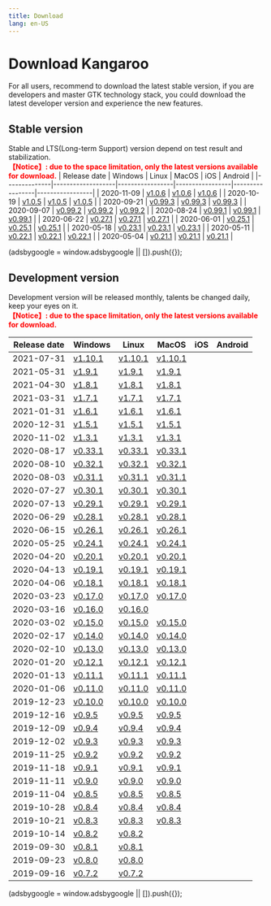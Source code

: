 ```yaml
---
title: Download
lang: en-US
---
```


# Download Kangaroo
For all users, recommend to download the latest stable version, if you are developers and master GTK technology stack, you could download the latest developer version and experience the new features.


## Stable version
Stable and LTS(Long-term Support) version depend on test result and stabilization. <br/>
<span style="font-weight:bold;color:red;">【Notice】: due to the space limitation, only the latest versions available for download.</span>
| Release date | Windows   | Linux   | MacOS   | iOS             | Android         |
|--------------|-------------------|-----------------|-----------------|-----------------|-----------------|
| 2020-11-09   | [v1.0.6](./v1.0.6.201109) | [v1.0.6](./v1.0.6.201109) | [v1.0.6](./v1.0.6.201109) |
| 2020-10-19   | [v1.0.5](./v1.0.5.201019) | [v1.0.5](./v1.0.5.201019) | [v1.0.5](./v1.0.5.201019) |
| 2020-09-21   | [v0.99.3](./v0.99.3.200921) | [v0.99.3](./v0.99.3.200921) | [v0.99.3](./v0.99.3.200921) |
| 2020-09-07   | [v0.99.2](./v0.99.2.200907) | [v0.99.2](./v0.99.2.200907) | [v0.99.2](./v0.99.2.200907) |
| 2020-08-24   | [v0.99.1](./v0.99.1.200824) | [v0.99.1](./v0.99.1.200824) | [v0.99.1](./v0.99.1.200824) |
| 2020-06-22   | [v0.27.1](./v0.27.1.200622) | [v0.27.1](./v0.27.1.200622) | [v0.27.1](./v0.27.1.200622) |
| 2020-06-01   | [v0.25.1](./v0.25.1.200601) | [v0.25.1](./v0.25.1.200601) | [v0.25.1](./v0.25.1.200601) |
| 2020-05-18   | [v0.23.1](./v0.23.1.200518) | [v0.23.1](./v0.23.1.200518) | [v0.23.1](./v0.23.1.200518) |
| 2020-05-11   | [v0.22.1](./v0.22.1.200511) | [v0.22.1](./v0.22.1.200511) | [v0.22.1](./v0.22.1.200511) |
| 2020-05-04   | [v0.21.1](./v0.21.1.200504) | [v0.21.1](./v0.21.1.200504) | [v0.21.1](./v0.21.1.200504) |

<div>
    <script2 type="text/javascript" async="true" src="https://pagead2.googlesyndication.com/pagead/js/adsbygoogle.js" />
    <ins class="adsbygoogle"
        style="display:block; text-align:center;"
        data-ad-layout="in-article"
        data-ad-format="fluid"
        data-ad-client="ca-pub-3975819313740938"
        data-ad-slot="6760827895"></ins>
    <script2 type="text/javascript">
        (adsbygoogle = window.adsbygoogle || []).push({});
    </script2>
</div>

## Development version
Development version will be released monthly, talents be changed daily, keep your eyes on it. <br/>
<span style="font-weight:bold;color:red;">【Notice】: due to the space limitation, only the latest versions available for download.</span>

| Release date | Windows   | Linux   | MacOS   | iOS             | Android         |
|--------------|-------------------|-----------------|-----------------|-----------------|-----------------|
| 2021-07-31   | [v1.10.1](./v1.10.1.210731) | [v1.10.1](./v1.10.1.210731) | [v1.10.1](./v1.10.1.210731) |
| 2021-05-31   | [v1.9.1](./v1.9.1.210531) | [v1.9.1](./v1.9.1.210531) | [v1.9.1](./v1.9.1.210531) |
| 2021-04-30   | [v1.8.1](./v1.8.1.210430) | [v1.8.1](./v1.8.1.210430) | [v1.8.1](./v1.8.1.210430) |
| 2021-03-31   | [v1.7.1](./v1.7.1.210331) | [v1.7.1](./v1.7.1.210331) | [v1.7.1](./v1.7.1.210331) |
| 2021-01-31   | [v1.6.1](./v1.6.1.210131) | [v1.6.1](./v1.6.1.210131) | [v1.6.1](./v1.6.1.210131) |
| 2020-12-31   | [v1.5.1](./v1.5.1.201231) | [v1.5.1](./v1.5.1.201231) | [v1.5.1](./v1.5.1.201231) |
| 2020-11-02   | [v1.3.1](./v1.3.1.201102) | [v1.3.1](./v1.3.1.201102) | [v1.3.1](./v1.3.1.201102) |
| 2020-08-17   | [v0.33.1](./v0.33.1.200817) | [v0.33.1](./v0.33.1.200817) | [v0.33.1](./v0.33.1.200817) |
| 2020-08-10   | [v0.32.1](./v0.32.1.200810) | [v0.32.1](./v0.32.1.200810) | [v0.32.1](./v0.32.1.200810) |
| 2020-08-03   | [v0.31.1](./v0.31.1.200803) | [v0.31.1](./v0.31.1.200803) | [v0.31.1](./v0.31.1.200803) |
| 2020-07-27   | [v0.30.1](./v0.30.1.200727) | [v0.30.1](./v0.30.1.200727) | [v0.30.1](./v0.30.1.200727) |
| 2020-07-13   | [v0.29.1](./v0.29.1.200713) | [v0.29.1](./v0.29.1.200713) | [v0.29.1](./v0.29.1.200713) |
| 2020-06-29   | [v0.28.1](./v0.28.1.200629) | [v0.28.1](./v0.28.1.200629) | [v0.28.1](./v0.28.1.200629) |
| 2020-06-15   | [v0.26.1](./v0.26.1.200615) | [v0.26.1](./v0.26.1.200615) | [v0.26.1](./v0.26.1.200615) |
| 2020-05-25   | [v0.24.1](./v0.24.1.200525) | [v0.24.1](./v0.24.1.200525) | [v0.24.1](./v0.24.1.200525) |
| 2020-04-20   | [v0.20.1](./v0.20.1.200420) | [v0.20.1](./v0.20.1.200420) | [v0.20.1](./v0.20.1.200420) |
| 2020-04-13   | [v0.19.1](./v0.19.1.200413) | [v0.19.1](./v0.19.1.200413) | [v0.19.1](./v0.19.1.200413) |
| 2020-04-06   | [v0.18.1](./v0.18.1.200406) | [v0.18.1](./v0.18.1.200406) | [v0.18.1](./v0.18.1.200406) |
| 2020-03-23   | [v0.17.0](./v0.17.0.200323) | [v0.17.0](./v0.17.0.200323) | [v0.17.0](./v0.17.0.200323) |
| 2020-03-16   | [v0.16.0](./v0.16.0.200316) | [v0.16.0](./v0.16.0.200316) |  |
| 2020-03-02   | [v0.15.0](./v0.15.0.200302) | [v0.15.0](./v0.15.0.200302) | [v0.15.0](./v0.15.0.200302) |
| 2020-02-17   | [v0.14.0](./v0.14.0.200217) | [v0.14.0](./v0.14.0.200217) | [v0.14.0](./v0.14.0.200217) |
| 2020-02-10   | [v0.13.0](./v0.13.0.200210) | [v0.13.0](./v0.13.0.200210) | [v0.13.0](./v0.13.0.200210) |
| 2020-01-20   | [v0.12.1](./v0.12.1.200120) | [v0.12.1](./v0.12.1.200120) | [v0.12.1](./v0.12.1.200120) |
| 2020-01-13   | [v0.11.1](./v0.11.1.200113) | [v0.11.1](./v0.11.1.200113) | [v0.11.1](./v0.11.1.200113) |
| 2020-01-06   | [v0.11.0](./v0.11.0.200106) | [v0.11.0](./v0.11.0.200106) | [v0.11.0](./v0.11.0.200106) |
| 2019-12-23   | [v0.10.0](./v0.10.0.191223) | [v0.10.0](./v0.10.0.191223) | [v0.10.0](./v0.10.0.191223) |
| 2019-12-16   | [v0.9.5](./v0.9.5.191216) | [v0.9.5](./v0.9.5.191216) | [v0.9.5](./v0.9.5.191216) |
| 2019-12-09   | [v0.9.4](./v0.9.4.191209) | [v0.9.4](./v0.9.4.191209) | [v0.9.4](./v0.9.4.191209) |
| 2019-12-02   | [v0.9.3](./v0.9.3.191202) | [v0.9.3](./v0.9.3.191202) | [v0.9.3](./v0.9.3.191202) |
| 2019-11-25   | [v0.9.2](./v0.9.2.191125) | [v0.9.2](./v0.9.2.191125) | [v0.9.2](./v0.9.2.191125) |
| 2019-11-18   | [v0.9.1](./v0.9.1.191118) | [v0.9.1](./v0.9.1.191118) | [v0.9.1](./v0.9.1.191118) |
| 2019-11-11   | [v0.9.0](./v0.9.0.191111) | [v0.9.0](./v0.9.0.191111) | [v0.9.0](./v0.9.0.191111) |
| 2019-11-04   | [v0.8.5](./v0.8.5.191104) | [v0.8.5](./v0.8.5.191104) | [v0.8.5](./v0.8.5.191104) |
| 2019-10-28   | [v0.8.4](./v0.8.4.191028) | [v0.8.4](./v0.8.4.191028) | [v0.8.4](./v0.8.4.191028) |
| 2019-10-21   | [v0.8.3](./v0.8.3.191021) | [v0.8.3](./v0.8.3.191021) | [v0.8.3](./v0.8.3.191021) |
| 2019-10-14   | [v0.8.2](./v0.8.2.191014) | [v0.8.2](./v0.8.2.191014) |  |
| 2019-09-30   | [v0.8.1](./v0.8.1.190930) | [v0.8.1](./v0.8.1.190930) |  |
| 2019-09-23   | [v0.8.0](./v0.8.0.190923) | [v0.8.0](./v0.8.0.190923) |  |
| 2019-09-16   | [v0.7.2](./v0.7.2.190916) | [v0.7.2](./v0.7.2.190916) |  |

<div>
    <ins class="adsbygoogle"
        style="display:block; text-align:center;"
        data-ad-layout="in-article"
        data-ad-format="fluid"
        data-ad-client="ca-pub-3975819313740938"
        data-ad-slot="6760827895"></ins>
    <script2 type="text/javascript">
        (adsbygoogle = window.adsbygoogle || []).push({});
    </script2>
</div>

